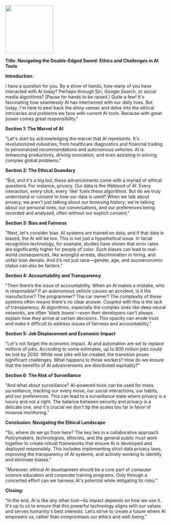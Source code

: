 <img src="https://github.com/Hgp-GeniusLabs/Curriculum/blob/10734f2c827128dde773ea4f266d154d46977866/Org-Wide/Assets/hgp_logo_original.png" width="150"/>

**Title: Navigating the Double-Edged Sword: Ethics and Challenges in AI Tools**

**Introduction:**

I have a question for you. By a show of hands, how many of you have interacted with AI today? Perhaps through Siri, Google Search, or social media algorithms? [Pause for hands to be raised.] Quite a few! It's fascinating how seamlessly AI has intertwined with our daily lives. But today, I'm here to peel back the shiny veneer and delve into the ethical intricacies and problems we face with current AI tools. Because with great power comes great responsibility."

**Section 1: The Marvel of AI**

"Let's start by acknowledging the marvel that AI represents. It's revolutionized industries, from healthcare diagnostics and financial trading to personalized recommendations and autonomous vehicles. AI is enhancing productivity, driving innovation, and even assisting in solving complex global problems."

**Section 2: The Ethical Quandary**

"But, and it's a big but, these advancements come with a myriad of ethical questions. For instance, privacy. Our data is the lifeblood of AI. Every interaction, every click, every 'like' fuels these algorithms. But do we truly understand or consent to how our data is used? When we talk about privacy, we aren't just talking about our browsing history; we're talking about our personal lives, our conversations, and our preferences being recorded and analyzed, often without our explicit consent."

**Section 3: Bias and Fairness**

"Next, let's consider bias. AI systems are trained on data, and if that data is biased, the AI will be too. This is not just a hypothetical issue. In facial recognition technology, for example, studies have shown that error rates are significantly higher for people of color. Such biases can lead to real-world consequences, like wrongful arrests, discrimination in hiring, and unfair loan denials. And it’s not just race—gender, age, and socioeconomic status can also be factors."

**Section 4: Accountability and Transparency**

"Then there’s the issue of accountability. When an AI makes a mistake, who is responsible? If an autonomous vehicle causes an accident, is it the manufacturer? The programmer? The car owner? The complexity of these systems often means there's no clear answer. Coupled with this is the lack of transparency. AI algorithms, especially the complex ones like deep neural networks, are often 'black boxes'—even their developers can’t always explain how they arrive at certain decisions. This opacity can erode trust and make it difficult to address issues of fairness and accountability."

**Section 5: Job Displacement and Economic Impact**

"Let's not forget the economic impact. AI and automation are set to replace millions of jobs. According to some estimates, up to 800 million jobs could be lost by 2030. While new jobs will be created, the transition poses significant challenges. What happens to those workers? How do we ensure that the benefits of AI advancements are distributed equitably?"

**Section 6: The Risk of Surveillance**

"And what about surveillance? AI-powered tools can be used for mass surveillance, tracking our every move, our social interactions, our habits, and our preferences. This can lead to a surveillance state where privacy is a luxury and not a right. The balance between security and privacy is a delicate one, and it's crucial we don't tip the scales too far in favor of invasive monitoring."

**Conclusion: Navigating the Ethical Landscape**

"So, where do we go from here? The key lies in a collaborative approach. Policymakers, technologists, ethicists, and the general public must work together to create robust frameworks that ensure AI is developed and deployed responsibly. This includes implementing strict data privacy laws, improving the transparency of AI systems, and actively working to identify and eliminate biases."

"Moreover, ethical AI development should be a core part of computer science education and corporate training programs. Only through a concerted effort can we harness AI's potential while mitigating its risks."

**Closing:**

"In the end, AI is like any other tool—its impact depends on how we use it. It's up to us to ensure that this powerful technology aligns with our values and serves humanity's best interests. Let’s strive to create a future where AI empowers us, rather than compromises our ethics and well-being."
